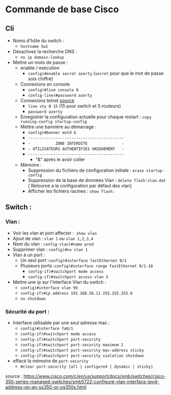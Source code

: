 # Commande de base Cisco

## Cli

- Noms d'hôte du switch :
    - `hostname Sw1`
- Désactivez la recherche DNS :
    -  `no ip domain-lookup`
- Mettre un mots de passe :
    - enable / exécution
        - `config)#enable secret azerty` (`secret` pour que le mot de passe sois chiffré)
    - Connexions en console
        - `config)#line console 0`
        - `config-line)#password azerty`
    - Connexions telnet [source](https://formip.com/securisation-ios-cisco/)
        - `line vty 0 15` (15 pour switch et 5 routeurs)
        - `password azerty`
    - Enregistrer la configuration actuelle pour chaque restart : `copy running-config startup-config`
    - Mettre une bannière au démarrage : 
        - `config)#banner motd &`
        - `------------------------------------------`
        - `-           ZONE INTERDITE               -`
        - `- UTILISATEURS AUTHENTIFIES UNIQUEMENT   -`
        - `------------------------------------------`  
            - "&" après le avoir coller
    - Mémoire :
        - Suppression du fichiers de configuration initiale : `erase startup-config`
        - Suppression de la base de données Vlan : `delete flash:vlan.dat` [ Retourne a la configuration par défaut des vlan]
        - Afficher les fichiers racines : `show flash:`
        
        

## Switch :

### Vlan :

- Voir les vlan et port affecter :` show vlan`
- Ajout de vlan :
 `vlan 1` ou `vlan 1,2,3,4`
-  Nom du vlan : `config-vlan)#name prod`
- Supprimer vlan : `config)#no vlan 1`
- Vlan à un port :
    - Un seul port :`config)#interface fastEthernet 0/1`
    - Plusieurs ports :`config)#interface range fastEthernet 0/1-10`
        - `config-if)#switchport mode access`
        - `config-if)#switchport access vlan 3`
- Mettre une ip sur l'interface Vlan du switch :
    - `config)#interface vlan 99`
    - `config-if)#ip address 192.168.56.11 255.255.255.0`
    - `no shutdown`

### Sécurité du port :

- Interface utilisable par une seul adresse mac :
    - `config)#interface fa0/1`
    - `config-if)#switchport mode access`
    - `config-if)#switchport port-security`  
    - `config-if)#switchport port-security maximum 2` 
    - `config-if)#switchport port-security mac-address sticky` 
    - `config-if)#switchport port-security violation shutdown`
- effacé la mémoire de `port-security`  
    - `#clear port-security {all | configured | dynamic | sticky}`





source : 
https://www.cisco.com/c/en/us/support/docs/smb/switches/cisco-350-series-managed-switches/smb5722-configure-vlan-interface-ipv4-address-on-an-sx350-or-sg350x.html

